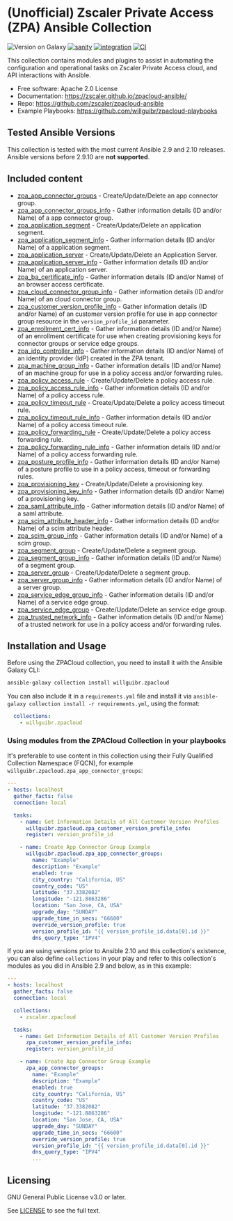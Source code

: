 # (Unofficial) Zscaler Private Access (ZPA) Ansible Collection

![Version on Galaxy](https://img.shields.io/badge/dynamic/json?style=flat&label=Ansible+Galaxy&prefix=v&url=https://galaxy.ansible.com/api/v2/collections/willguibr/zpacloud/&query=latest_version.version)
[![sanity](https://github.com/zscaler/zpacloud-ansible/actions/workflows/ansible-test-sanity.yml/badge.svg?branch=master)](https://github.com/zscaler/zpacloud-ansible/actions/workflows/ansible-test-sanity.yml)
[![integration](https://github.com/zscaler/zpacloud-ansible/actions/workflows/ansible-test-integration.yml/badge.svg?branch=master)](https://github.com/zscaler/zpacloud-ansible/actions/workflows/ansible-test-integration.yml)
[![CI](https://github.com/zscaler/zpacloud-ansible/actions/workflows/CI.yml/badge.svg)](https://github.com/willguibr/zpacloud-ansible/actions/workflows/CI.yml)

This collection contains modules and plugins to assist in automating the configuration and operational tasks on Zscaler Private Access cloud, and API interactions with Ansible.

- Free software: Apache 2.0 License
- Documentation:
    <https://zscaler.github.io/zpacloud-ansible/>
- Repo:
    <https://github.com/zscaler/zpacloud-ansible>
- Example Playbooks:
    <https://github.com/willguibr/zpacloud-playbooks>

## Tested Ansible Versions

This collection is tested with the most current Ansible 2.9 and 2.10 releases. Ansible versions
before 2.9.10 are **not supported**.

## Included content

- [zpa_app_connector_groups](https://zscaler.github.io/zpacloud-ansible/modules/zpa_app_connector_groups.html) - Create/Update/Delete an app connector group.
- [zpa_app_connector_groups_info](https://zscaler.github.io/zpacloud-ansible/modules/zpa_app_connector_groups_info.html) - Gather information details (ID and/or Name) of a app connector group.
- [zpa_application_segment](https://zscaler.github.io/zpacloud-ansible/modules/zpa_application_segment.html) - Create/Update/Delete an application segment.
- [zpa_application_segment_info](https://zscaler.github.io/zpacloud-ansible/modules/zpa_application_segment_info.html) - Gather information details (ID and/or Name) of a application segment.
- [zpa_application_server](https://zscaler.github.io/zpacloud-ansible/modules/zpa_application_server.html) - Create/Update/Delete an Application Server.
- [zpa_application_server_info](https://zscaler.github.io/zpacloud-ansible/modules/zpa_application_server_info.html) - Gather information details (ID and/or Name) of an application server.
- [zpa_ba_certificate_info](https://zscaler.github.io/zpacloud-ansible/modules/zpa_ba_certificate_info.html) - Gather information details (ID and/or Name) of an browser access certificate.
- [zpa_cloud_connector_group_info](https://zscaler.github.io/zpacloud-ansible/modules/zpa_cloud_connector_group_info.html) - Gather information details (ID and/or Name) of an cloud connector group.
- [zpa_customer_version_profile_info](https://zscaler.github.io/zpacloud-ansible/modules/zpa_customer_version_profile_info.html) - Gather information details (ID and/or Name) of an customer version profile for use in app connector group resource in the `version_profile_id` parameter.
- [zpa_enrollment_cert_info](https://zscaler.github.io/zpacloud-ansible/modules/zpa_enrollment_cert_info.html) - Gather information details (ID and/or Name) of an enrollment certificate for use when creating provisioning keys for connector groups or service edge groups.
- [zpa_idp_controller_info](https://zscaler.github.io/zpacloud-ansible/modules/zpa_idp_controller_info.html) - Gather information details (ID and/or Name) of an identity provider (IdP) created in the ZPA tenant.
- [zpa_machine_group_info](https://zscaler.github.io/zpacloud-ansible/modules/zpa_machine_group_info.html) - Gather information details (ID and/or Name) of an machine group for use in a policy access and/or forwarding rules.
- [zpa_policy_access_rule](https://zscaler.github.io/zpacloud-ansible/modules/zpa_policy_access_rule.html) - Create/Update/Delete a policy access rule.
- [zpa_policy_access_rule_info](https://zscaler.github.io/zpacloud-ansible/modules/zpa_policy_access_rule_info.html) - Gather information details (ID and/or Name) of a policy access rule.
- [zpa_policy_timeout_rule](https://zscaler.github.io/zpacloud-ansible/modules/zpa_policy_timeout_rule.html) - Create/Update/Delete a policy access timeout rule.
- [zpa_policy_timeout_rule_info](https://zscaler.github.io/zpacloud-ansible/modules/zpa_policy_timeout_rule_info.html) - Gather information details (ID and/or Name) of a policy access timeout rule.
- [zpa_policy_forwarding_rule](https://zscaler.github.io/zpacloud-ansible/modules/zpa_policy_forwarding_rule.html) - Create/Update/Delete a policy access forwarding rule.
- [zpa_policy_forwarding_rule_info](https://zscaler.github.io/zpacloud-ansible/modules/zpa_policy_forwarding_rule_info.html) - Gather information details (ID and/or Name) of a policy access forwarding rule.
- [zpa_posture_profile_info](https://zscaler.github.io/zpacloud-ansible/modules/zpa_posture_profile_info.html) - Gather information details (ID and/or Name) of a posture profile to use in a policy access, timeout or forwarding rules.
- [zpa_provisioning_key](https://zscaler.github.io/zpacloud-ansible/modules/zpa_provisioning_key.html) - Create/Update/Delete a provisioning key.
- [zpa_provisioning_key_info](https://zscaler.github.io/zpacloud-ansible/modules/zpa_provisioning_key_info.html) - Gather information details (ID and/or Name) of a provisioning key.
- [zpa_saml_attribute_info](https://zscaler.github.io/zpacloud-ansible/modules/zpa_saml_attribute_info.html) - Gather information details (ID and/or Name) of a saml attribute.
- [zpa_scim_attribute_header_info](https://zscaler.github.io/zpacloud-ansible/modules/zpa_scim_attribute_header_info.html) - Gather information details (ID and/or Name) of a scim attribute header.
- [zpa_scim_group_info](https://zscaler.github.io/zpacloud-ansible/modules/zpa_scim_group_info.html) - Gather information details (ID and/or Name) of a scim group.
- [zpa_segment_group](https://zscaler.github.io/zpacloud-ansible/modules/zpa_segment_group.html) - Create/Update/Delete a segment group.
- [zpa_segment_group_info](https://zscaler.github.io/zpacloud-ansible/modules/zpa_segment_group_info.html) - Gather information details (ID and/or Name) of a segment group.
- [zpa_server_group](https://zscaler.github.io/zpacloud-ansible/modules/zpa_server_group.html) - Create/Update/Delete a segment group.
- [zpa_server_group_info](https://zscaler.github.io/zpacloud-ansible/modules/zpa_server_group_info.html) - Gather information details (ID and/or Name) of a server group.
- [zpa_service_edge_group_info](https://zscaler.github.io/zpacloud-ansible/modules/zpa_service_edge_group_info.html) - Gather information details (ID and/or Name) of a service edge group.
- [zpa_service_edge_group](https://zscaler.github.io/zpacloud-ansible/modules/zpa_service_edge_group.html) - Create/Update/Delete an service edge group.
- [zpa_trusted_network_info](https://zscaler.github.io/zpacloud-ansible/modules/zpa_trusted_network_info.html) - Gather information details (ID and/or Name) of a trusted network for use in a policy access and/or forwarding rules.

## Installation and Usage

Before using the ZPACloud collection, you need to install it with the Ansible Galaxy CLI:

```bash
ansible-galaxy collection install willguibr.zpacloud
```

You can also include it in a `requirements.yml` file and install it via `ansible-galaxy collection install -r requirements.yml`, using the format:

```yaml
  collections:
    - willguibr.zpacloud
```

### Using modules from the ZPACloud Collection in your playbooks

It's preferable to use content in this collection using their Fully Qualified Collection Namespace (FQCN), for example `willguibr.zpacloud.zpa_app_connector_groups`:

```yaml
---
- hosts: localhost
  gather_facts: false
  connection: local

  tasks:
    - name: Get Information Details of All Customer Version Profiles
      willguibr.zpacloud.zpa_customer_version_profile_info:
      register: version_profile_id

    - name: Create App Connector Group Example
      willguibr.zpacloud.zpa_app_connector_groups:
        name: "Example"
        description: "Example"
        enabled: true
        city_country: "California, US"
        country_code: "US"
        latitude: "37.3382082"
        longitude: "-121.8863286"
        location: "San Jose, CA, USA"
        upgrade_day: "SUNDAY"
        upgrade_time_in_secs: "66600"
        override_version_profile: true
        version_profile_id: "{{ version_profile_id.data[0].id }}"
        dns_query_type: "IPV4"
```

If you are using versions prior to Ansible 2.10 and this collection's existence, you can also define `collections` in your play and refer to this collection's modules as you did in Ansible 2.9 and below, as in this example:

```yaml
---
- hosts: localhost
  gather_facts: false
  connection: local

  collections:
    - zscaler.zpacloud

  tasks:
    - name: Get Information Details of All Customer Version Profiles
      zpa_customer_version_profile_info:
      register: version_profile_id

    - name: Create App Connector Group Example
      zpa_app_connector_groups:
        name: "Example"
        description: "Example"
        enabled: true
        city_country: "California, US"
        country_code: "US"
        latitude: "37.3382082"
        longitude: "-121.8863286"
        location: "San Jose, CA, USA"
        upgrade_day: "SUNDAY"
        upgrade_time_in_secs: "66600"
        override_version_profile: true
        version_profile_id: "{{ version_profile_id.data[0].id }}"
        dns_query_type: "IPV4"
        ...
```

## Licensing

GNU General Public License v3.0 or later.

See [LICENSE](http://www.apache.org/licenses/) to see the full text.
